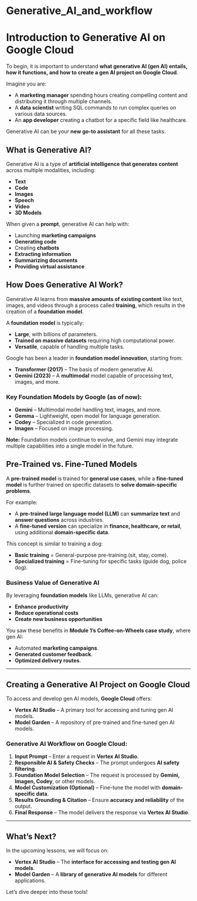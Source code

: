 # Generative_AI_and_workflow

# **Introduction to Generative AI on Google Cloud**

To begin, it is important to understand **what generative AI (gen AI) entails, how it functions, and how to create a gen AI project on Google Cloud**.  

Imagine you are:  
- A **marketing manager** spending hours creating compelling content and distributing it through multiple channels.  
- A **data scientist** writing SQL commands to run complex queries on various data sources.  
- An **app developer** creating a chatbot for a specific field like healthcare.  

Generative AI can be your **new go-to assistant** for all these tasks.  

## **What is Generative AI?**  
Generative AI is a type of **artificial intelligence that generates content** across multiple modalities, including:  
- **Text**  
- **Code**  
- **Images**  
- **Speech**  
- **Video**  
- **3D Models**  

When given a **prompt**, generative AI can help with:  
- Launching **marketing campaigns**  
- **Generating code**  
- Creating **chatbots**  
- **Extracting information**  
- **Summarizing documents**  
- **Providing virtual assistance**  

## **How Does Generative AI Work?**  
Generative AI learns from **massive amounts of existing content** like text, images, and videos through a process called **training**, which results in the creation of a **foundation model**.  

A **foundation model** is typically:  
- **Large**, with billions of parameters.  
- **Trained on massive datasets** requiring high computational power.  
- **Versatile**, capable of handling multiple tasks.  

Google has been a leader in **foundation model innovation**, starting from:  
- **Transformer (2017)** – The basis of modern generative AI.  
- **Gemini (2023)** – A **multimodal** model capable of processing text, images, and more.  

### **Key Foundation Models by Google (as of now):**  
- **Gemini** – Multimodal model handling text, images, and more.  
- **Gemma** – Lightweight, open model for language generation.  
- **Codey** – Specialized in code generation.  
- **Imagen** – Focused on image processing.  

**Note:** Foundation models continue to evolve, and Gemini may integrate multiple capabilities into a single model in the future.  

## **Pre-Trained vs. Fine-Tuned Models**  
A **pre-trained model** is trained for **general use cases**, while a **fine-tuned model** is further trained on specific datasets to **solve domain-specific problems**.  

For example:  
- A **pre-trained large language model (LLM)** can **summarize text** and **answer questions** across industries.  
- A **fine-tuned version** can specialize in **finance, healthcare, or retail**, using additional **domain-specific data**.  

This concept is similar to training a dog:  
- **Basic training** = General-purpose pre-training (sit, stay, come).  
- **Specialized training** = Fine-tuning for specific tasks (guide dog, police dog).  

### **Business Value of Generative AI**  
By leveraging **foundation models** like LLMs, generative AI can:  
- **Enhance productivity**  
- **Reduce operational costs**  
- **Create new business opportunities**  

You saw these benefits in **Module 1’s Coffee-on-Wheels case study**, where gen AI:  
- Automated **marketing campaigns**.  
- **Generated customer feedback**.  
- **Optimized delivery routes**.  

---

## **Creating a Generative AI Project on Google Cloud**  
To access and develop gen AI models, **Google Cloud** offers:  
- **Vertex AI Studio** – A primary tool for accessing and tuning gen AI models.  
- **Model Garden** – A repository of pre-trained and fine-tuned gen AI models.  

### **Generative AI Workflow on Google Cloud:**  
1. **Input Prompt** – Enter a request in **Vertex AI Studio**.  
2. **Responsible AI & Safety Checks** – The prompt undergoes **AI safety filtering**.  
3. **Foundation Model Selection** – The request is processed by **Gemini, Imagen, Codey**, or other models.  
4. **Model Customization (Optional)** – Fine-tune the model with **domain-specific data**.  
5. **Results Grounding & Citation** – Ensure **accuracy and reliability** of the output.  
6. **Final Response** – The model delivers the response via **Vertex AI Studio**.  

---

## **What’s Next?**  
In the upcoming lessons, we will focus on:  
- **Vertex AI Studio** – The **interface for accessing and testing gen AI models**.  
- **Model Garden** – A **library of generative AI models** for different applications.  

Let’s dive deeper into these tools!  
